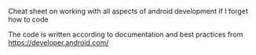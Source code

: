 Cheat sheet on working with all aspects of android development if I forget how to code

The code is written according to documentation and best practices from https://developer.android.com/
